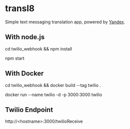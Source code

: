 # transl8
Simple text messaging translation app, powered by [Yandex](http://translate.yandex.com).

## With node.js
cd twilio_webhook && npm install

npm start 

## With Docker
cd twilio_webhook && docker build --tag twilio .

docker run --name twilio -d -p 3000:3000 twilio

## Twilio Endpoint
http://\<hostname>:3000/twilioReceive
